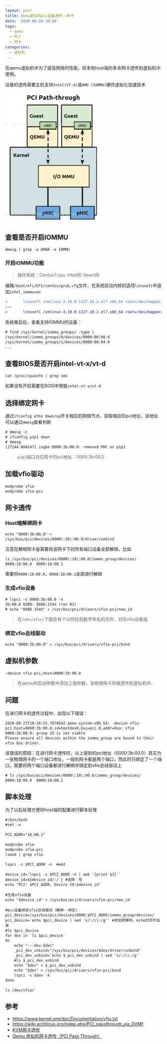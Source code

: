 ```yaml
---
layout: post
title: Qemu虚拟机pci设备透传——网卡
date: '2020-09-24 16:58'
tags:
  - qemu
  - PCI
  - 网卡
categories:
  - 虚拟机
---
```


在qemu虚拟机中为了提高网络的性能，将本地host端的多余网卡透传到虚拟机中使用。

设备的透传需要主机支持`Intel(VT-d)`或`AMD (IOMMU)`硬件虚拟化加速技术

<!--more-->

![qemu_net_passthrough](/images/2020/09/qemu_net_passthrough.png)


## 查看是否开启IOMMU

``` shell
dmesg | grep -e DMAR -e IOMMU
```

### 开启IOMMU功能

> 操作系统：Centos7,cpu: Intel(R) Xeon(R)

编辑`/boot/efi/EFI/centos/grub.cfg`文件，在系统启动内核的选项`linuxefi`中追加`intel_iommu=on`

``` diff
<       linuxefi /vmlinuz-3.10.0-1127.18.2.el7.x86_64 root=/dev/mapper/centos-root ro crashkernel=auto spectre_v2=retpoline rd.lvm.lv=centos/root rd.lvm.lv=centos/swap rhgb quiet LANG=en_US.UTF-8 intel_iommu=on
---
>       linuxefi /vmlinuz-3.10.0-1127.18.2.el7.x86_64 root=/dev/mapper/centos-root ro crashkernel=auto spectre_v2=retpoline rd.lvm.lv=centos/root rd.lvm.lv=centos/swap rhgb quiet LANG=en_US.UTF-8
```

系统重启后，查看支持IOMMU的设备：
```shell
# find /sys/kernel/iommu_groups/ -type l
/sys/kernel/iommu_groups/0/devices/0000:00:00.0
/sys/kernel/iommu_groups/1/devices/0000:00:04.0
...
```

## 查看BIOS是否开启intel-vt-x/vt-d

``` shell
cat /proc/cpuinfo | grep vmx
```

如果没有开启需要在BOIS中使能`intel-vt-x/vt-d`


## 选择绑定网卡

通过`ifconfig ethx down/up`开关相应的网络节点，获取相应的pci地址，该地址可以通过`dmesg`查看判断

``` shell
# dmesg -c
# ifconfig p1p1 down
# dmesg
[27244.804247] ixgbe 0000:3b:00.0: removed PHC on p1p1
```
> `p1p1`端口对应网卡的pci地址：0000:3b:00.0

## 加载vfio驱动

``` shell
modprobe vfio
modprobe vfio-pci
```

## 网卡透传

### Host端解绑网卡

``` shell
echo "0000:3b:00.0" > /sys/bus/pci/devices/0000\:3b\:00.0/driver/unbind
```
注意在解绑网卡是需要将该网卡下的所有端口设备全部解绑，比如

``` shell
ls /sys/bus/pci/devices/0000\:18\:00.0/iommu_group/devices/
0000:18:00.0  0000:18:00.1
```
需要将`0000:18:00.0`，`0000:18:00.1`全部进行解绑

### 生成vfio设备

``` shell
# lspci -s 0000:3b:00.0 -n
3b:00.0 0200: 8086:154d (rev 01)
# echo "8086 154d" > /sys/bus/pci/drivers/vfio-pci/new_id
```
> 在`/dev/vfio/`下面会有个以阿拉伯数字命名的文件，对应vfio设备组


### 绑定vfio总线驱动

``` shell
echo "0000:3b:00.0" > /sys/bus/pci/drivers/vfio-pci/bind
```

## 虚拟机参数

``` shell
-device vfio-pci,host=0000:3b:00.0
```
> 在qemu的启动参数中添加上面参数，该物理网卡将被透传到虚拟机中。

## 问题

在进行网卡的透传过程中，出现以下错误：
```
2020-09-23T10:16:51.707664Z qemu-system-x86_64: -device vfio-pci,host=0000:3b:00.0,id=hostdev0,bus=pci.0,addr=0xa: vfio 0000:3b:00.0: group 25 is not viable
Please ensure all devices within the iommu_group are bound to their vfio bus driver.
```
该错误的原因：在进行网卡透传时，以上提到的pci地址（0000:3b:00.0）其实为一张物理网卡的一个端口地址，一般的网卡都是两个端口，而此时只绑定了一个端口，需要将两个端口设备都进行解绑并绑定到vfio总线驱动上

``` shell
# ls /sys/bus/pci/devices/0000\:18\:00.0/iommu_group/devices/
0000:18:00.0  0000:18:00.1
```

## 脚本处理

为了以后处理方便将host端的配置进行脚本处理

``` shell
#/bin/bash
#set -x

PCI_ADDR="18:00.1"

modprobe vfio
modprobe vfio-pci
lsmod | grep vfio

lspci -s $PCI_ADDR -n  #em2

device_id=`lspci -s $PCI_ADDR -n | awk '{print $3}'`
device_id=${device_id/:/ } #去除：号
echo "PCI: $PCI_ADDR, Device ID:$device_id"

#生成vfio设备
echo "$device_id" > /sys/bus/pci/drivers/vfio-pci/new_id

#pci设备绑定vfio总线驱动（解绑--绑定）
pci_device=/sys/bus/pci/devices/0000:$PCI_ADDR/iommu_group/devices/
pci_device=`echo $pci_device | sed 's/:/\\:/g'` #添加转移符，echo打印不出来
#ls $pci_device
for dev in `ls $pci_device`
do
    echo "---dev:$dev"
    _pci_dev_unbind="/sys/bus/pci/devices/$dev/driver/unbind"
    _pci_dev_unbind=`echo $_pci_dev_unbind | sed 's/:/\\:/g'`
    #ls $_pci_dev_unbind
    echo "$dev" > $_pci_dev_unbind
    echo "$dev" > /sys/bus/pci/drivers/vfio-pci/bind
    lspci -s $dev -k
done

ls /dev/vfio/
```

## 参考

- https://www.kernel.org/doc/Documentation/vfio.txt
- https://wiki.archlinux.org/index.php/PCI_passthrough_via_OVMF
- [KVM网卡透传](https://blog.csdn.net/gerrylee93/article/details/106477055)
- [Qemu 虚拟机网卡透传（PCI Pass Through）](https://www.cnblogs.com/xia-dong/p/11542771.html)

